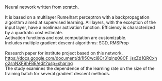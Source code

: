 Neural network written from scratch.\
\
It is based on a multilayer Rumelhart perceptron with a backpropagation algorithm aimed at supervised learning. All layers, with the exception of the input layer, have a nonlinear activation function. Efficiency is characterized by a quadratic cost estimate.\
Activation functions and cost computation are customizable.\
Includes multiple gradient descent algorithms: SGD, RMSProp\
\
Research paper for institute project based on this network.\
https://docs.google.com/document/d/1l5Cwcj6Or31qlnp08CF_jsxZd1QRCxho2snNXF9hFBE/edit?usp=sharing \
The study examines the dependence of the learning rate on the size of the training batch for several gradient descent methods.
